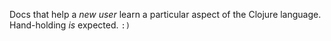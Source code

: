 Docs that help a *new user* learn a particular aspect of the Clojure
language. Hand-holding *is* expected. `:)`
